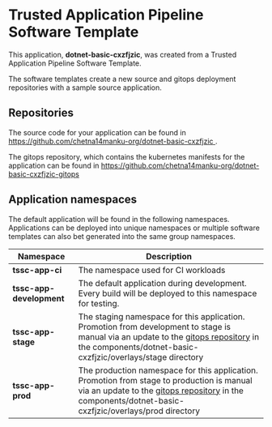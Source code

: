 # Trusted Application Pipeline Software Template

This application, **dotnet-basic-cxzfjzic**, was created from a Trusted Application Pipeline Software Template.

The software templates create a new source and gitops deployment repositories with a sample source application. 

## Repositories

The source code for your application can be found in [https://github.com/chetna14manku-org/dotnet-basic-cxzfjzic ](https://github.com/chetna14manku-org/dotnet-basic-cxzfjzic ).
 
The gitops repository, which contains the kubernetes manifests for the application can be found in 
[https://github.com/chetna14manku-org/dotnet-basic-cxzfjzic-gitops ](https://github.com/chetna14manku-org/dotnet-basic-cxzfjzic-gitops ) 

## Application namespaces 

The default application will be found in the following namespaces. Applications can be deployed into unique namespaces or multiple software templates can also bet generated into the same group namespaces.  

|  Namespace   |  Description   |  
| -------- | -------- |
| **tssc-app-ci** | The namespace used for CI workloads |
| **tssc-app-development** | The default application during development. Every build will be deployed to this namespace for testing. |
| **tssc-app-stage** | The staging namespace for this application. Promotion from development to stage is manual via an update to the [gitops repository](https://github.com/chetna14manku-org/dotnet-basic-cxzfjzic-gitops ) in the components/dotnet-basic-cxzfjzic/overlays/stage directory |
| **tssc-app-prod** | The production namespace for this application. Promotion from stage to production is manual via an update to the [gitops repository](https://github.com/chetna14manku-org/dotnet-basic-cxzfjzic-gitops ) in the components/dotnet-basic-cxzfjzic/overlays/prod directory |